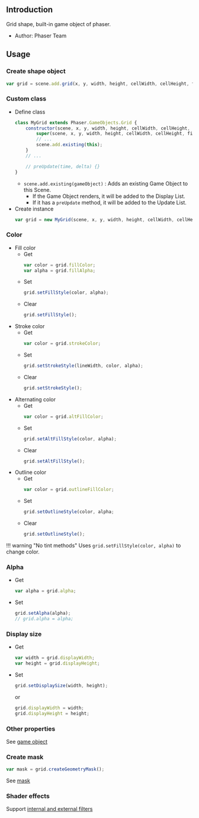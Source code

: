 ## Introduction

Grid shape, built-in game object of phaser.

- Author: Phaser Team

## Usage

### Create shape object

```javascript
var grid = scene.add.grid(x, y, width, height, cellWidth, cellHeight, fillColor, fillAlpha, outlineFillColor, outlineFillAlpha);
```

### Custom class

- Define class
    ```javascript
    class MyGrid extends Phaser.GameObjects.Grid {
        constructor(scene, x, y, width, height, cellWidth, cellHeight, fillColor, fillAlpha, outlineFillColor, outlineFillAlpha) {
            super(scene, x, y, width, height, cellWidth, cellHeight, fillColor, fillAlpha, outlineFillColor, outlineFillAlpha);
            // ...
            scene.add.existing(this);
        }
        // ...

        // preUpdate(time, delta) {}
    }
    ```
    - `scene.add.existing(gameObject)` : Adds an existing Game Object to this Scene.
        - If the Game Object renders, it will be added to the Display List.
        - If it has a `preUpdate` method, it will be added to the Update List.
- Create instance
    ```javascript
    var grid = new MyGrid(scene, x, y, width, height, cellWidth, cellHeight, fillColor, fillAlpha, outlineFillColor, outlineFillAlpha);
    ```

### Color

- Fill color
    - Get
        ```javascript
        var color = grid.fillColor;
        var alpha = grid.fillAlpha;
        ```
    - Set
        ```javascript
        grid.setFillStyle(color, alpha);
        ```
    - Clear
        ```javascript
        grid.setFillStyle();
        ```
- Stroke color
    - Get
        ```javascript
        var color = grid.strokeColor;
        ```
    - Set
        ```javascript
        grid.setStrokeStyle(lineWidth, color, alpha);
        ```
    - Clear
        ```javascript
        grid.setStrokeStyle();
        ```
- Alternating color
    - Get
        ```javascript
        var color = grid.altFillColor;
        ```
    - Set
        ```javascript
        grid.setAltFillStyle(color, alpha);
        ```
    - Clear
        ```javascript
        grid.setAltFillStyle();
        ```
- Outline color
    - Get
        ```javascript
        var color = grid.outlineFillColor;
        ```
    - Set
        ```javascript
        grid.setOutlineStyle(color, alpha;
        ```
    - Clear
        ```javascript
        grid.setOutlineStyle();
        ```

!!! warning "No tint methods"
    Uses `grid.setFillStyle(color, alpha)` to change color.

### Alpha

- Get
    ```javascript
    var alpha = grid.alpha;
    ```
- Set
    ```javascript
    grid.setAlpha(alpha);
    // grid.alpha = alpha;
    ```

### Display size

- Get
    ```javascript
    var width = grid.displayWidth;
    var height = grid.displayHeight;
    ```
- Set
    ```javascript
    grid.setDisplaySize(width, height);
    ```
    or
    ```javascript
    grid.displayWidth = width;
    grid.displayHeight = height;
    ```

### Other properties

See [game object](gameobject.md)

### Create mask

```javascript
var mask = grid.createGeometryMask();
```

See [mask](mask.md)

### Shader effects

Support [internal and external filters](shader-builtin.md)

